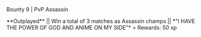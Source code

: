 Bounty 9 \| PvP Assassin

\*\*Outplayed\*\* \|\| Win a total of 3 matches as Assassin champs \|\|
\*\"I HAVE THE POWER OF GOD AND ANIME ON MY SIDE\"\* \> Rewards: 50 xp

